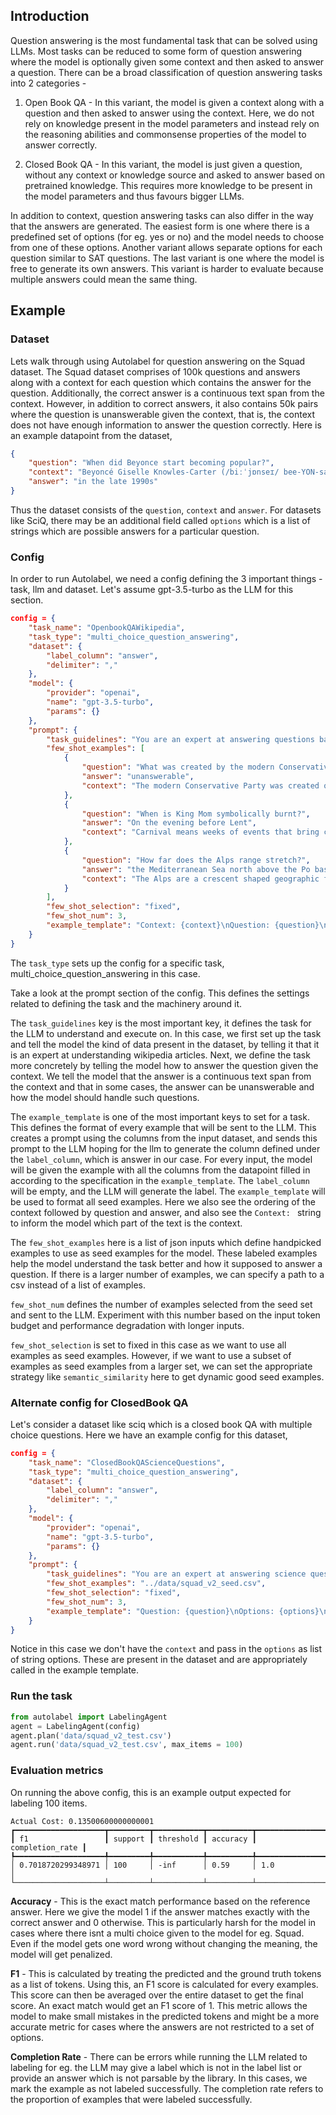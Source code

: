 ## Introduction

Question answering is the most fundamental task that can be solved using LLMs. Most tasks can be reduced to some form of question answering where the model is optionally given some context and then asked to answer a question. There can be a broad classification of question answering tasks into 2 categories -  

1. Open Book QA - In this variant, the model is given a context along with a question and then asked to answer using the context. Here, we do not rely on knowledge present in the model parameters and instead rely on the reasoning abilities and commonsense properties of the model to answer correctly.

2. Closed Book QA - In this variant, the model is just given a question, without any context or knowledge source and asked to answer based on pretrained knowledge. This requires more knowledge to be present in the model parameters and thus favours bigger LLMs.

In addition to context, question answering tasks can also differ in the way that the answers are generated. The easiest form is one where there is a predefined set of options (for eg. yes or no) and the model needs to choose from one of these options. Another variant allows separate options for each question similar to SAT questions. The last variant is one where the model is free to generate its own answers. This variant is harder to evaluate because multiple answers could mean the same thing.

## Example

### Dataset

Lets walk through using Autolabel for question answering on the Squad dataset. The Squad dataset comprises of 100k questions and answers along with a context for each question which contains the answer for the question. Additionally, the correct answer is a continuous text span from the context. However, in addition to correct answers, it also contains 50k pairs where the question is unanswerable given the context, that is, the context does not have enough information to answer the question correctly. Here is an example datapoint from the dataset,

```json
{
    "question": "When did Beyonce start becoming popular?",
    "context": "Beyoncé Giselle Knowles-Carter (/biːˈjɒnseɪ/ bee-YON-say) (born September 4, 1981) is an American singer, songwriter, record producer and actress. Born and raised in Houston, Texas, she performed in various singing and dancing competitions as a child, and rose to fame in the late 1990s as lead singer of R&B girl-group Destiny's Child. Managed by her father, Mathew Knowles, the group became one of the world's best-selling girl groups of all time. Their hiatus saw the release of Beyoncé's debut album, Dangerously in Love (2003), which established her as a solo artist worldwide, earned five Grammy Awards and featured the Billboard Hot 100 number-one singles 'Crazy in Love' and 'Baby Boy'.",
    "answer": "in the late 1990s"
}
```

Thus the dataset consists of the `question`, `context` and `answer`. For datasets like SciQ, there may be an additional field called `options` which is a list of strings which are possible answers for a particular question.

### Config

In order to run Autolabel, we need a config defining the 3 important things - task, llm and dataset. Let's assume gpt-3.5-turbo as the LLM for this section.

```json
config = {
    "task_name": "OpenbookQAWikipedia",
    "task_type": "multi_choice_question_answering",
    "dataset": {
        "label_column": "answer",
        "delimiter": ","
    },
    "model": {
        "provider": "openai",
        "name": "gpt-3.5-turbo",
        "params": {}
    },
    "prompt": {
        "task_guidelines": "You are an expert at answering questions based on wikipedia articles. Your job is to answer the following questions using the context provided with the question. The answer is a continuous span of words from the context. Use the context to answer the question. If the question cannot be answered using the context, answer the question as unanswerable.",
        "few_shot_examples": [
            {
                "question": "What was created by the modern Conservative Party in 1859 to define basic Conservative principles?",
                "answer": "unanswerable",
                "context": "The modern Conservative Party was created out of the 'Pittite' Tories of the early 19th century. In the late 1820s disputes over political reform broke up this grouping. A government led by the Duke of Wellington collapsed amidst dire election results. Following this disaster Robert Peel set about assembling a new coalition of forces. Peel issued the Tamworth Manifesto in 1834 which set out the basic principles of Conservatism; – the necessity in specific cases of reform in order to survive, but an opposition to unnecessary change, that could lead to 'a perpetual vortex of agitation'. Meanwhile, the Whigs, along with free trade Tory followers of Robert Peel, and independent Radicals, formed the Liberal Party under Lord Palmerston in 1859, and transformed into a party of the growing urban middle-class, under the long leadership of William Ewart Gladstone."
            },
            {
                "question": "When is King Mom symbolically burnt?",
                "answer": "On the evening before Lent",
                "context": "Carnival means weeks of events that bring colourfully decorated floats, contagiously throbbing music, luxuriously costumed groups of celebrants of all ages, King and Queen elections, electrifying jump-ups and torchlight parades, the Jouvert morning: the Children's Parades and finally the Grand Parade. Aruba's biggest celebration is a month-long affair consisting of festive 'jump-ups' (street parades), spectacular parades and creative contests. Music and flamboyant costumes play a central role, from the Queen elections to the Grand Parade. Street parades continue in various districts throughout the month, with brass band, steel drum and roadmarch tunes. On the evening before Lent, Carnival ends with the symbolic burning of King Momo."
            },
            {
                "question": "How far does the Alps range stretch?",
                "answer": "the Mediterranean Sea north above the Po basin, extending through France from Grenoble, eastward through mid and southern Switzerland",
                "context": "The Alps are a crescent shaped geographic feature of central Europe that ranges in a 800 km (500 mi) arc from east to west and is 200 km (120 mi) in width. The mean height of the mountain peaks is 2.5 km (1.6 mi). The range stretches from the Mediterranean Sea north above the Po basin, extending through France from Grenoble, eastward through mid and southern Switzerland. The range continues toward Vienna in Austria, and east to the Adriatic Sea and into Slovenia. To the south it dips into northern Italy and to the north extends to the south border of Bavaria in Germany. In areas like Chiasso, Switzerland, and Neuschwanstein, Bavaria, the demarcation between the mountain range and the flatlands are clear; in other places such as Geneva, the demarcation is less clear. The countries with the greatest alpine territory are Switzerland, France, Austria and Italy."
            }
        ],
        "few_shot_selection": "fixed",
        "few_shot_num": 3,
        "example_template": "Context: {context}\nQuestion: {question}\nAnswer: {answer}"
    }
}
```
The `task_type` sets up the config for a specific task, multi_choice_question_answering in this case.

Take a look at the prompt section of the config. This defines the settings related to defining the task and the machinery around it.  

The `task_guidelines` key is the most important key, it defines the task for the LLM to understand and execute on. In this case, we first set up the task and tell the model the kind of data present in the dataset, by telling it that it is an expert at understanding wikipedia articles. Next, we define the task more concretely by telling the model how to answer the question given the context. We tell the model that the answer is a continuous text span from the context and that in some cases, the answer can be unanswerable and how the model should handle such questions.  

The `example_template` is one of the most important keys to set for a task. This defines the format of every example that will be sent to the LLM. This creates a prompt using the columns from the input dataset, and sends this prompt to the LLM hoping for the llm to generate the column defined under the `label_column`, which is answer in our case. For every input, the model will be given the example with all the columns from the datapoint filled in according to the specification in the `example_template`. The `label_column` will be empty, and the LLM will generate the label. The `example_template` will be used to format all seed examples. Here we also see the ordering of the context followed by question and answer, and also see the `Context: ` string to inform the model which part of the text is the context.

The `few_shot_examples` here is a list of json inputs which define handpicked examples to use as seed examples for the model. These labeled examples help the model understand the task better and how it supposed to answer a question. If there is a larger number of examples, we can specify a path to a csv instead of a list of examples.

`few_shot_num` defines the number of examples selected from the seed set and sent to the LLM. Experiment with this number based on the input token budget and performance degradation with longer inputs.

`few_shot_selection` is set to fixed in this case as we want to use all examples as seed examples. However, if we want to use a subset of examples as seed examples from a larger set, we can set the appropriate strategy like `semantic_similarity` here to get dynamic good seed examples.

### Alternate config for ClosedBook QA

Let's consider a dataset like sciq which is a closed book QA with multiple choice questions. Here we have an example config for this dataset,

```json
config = {
    "task_name": "ClosedBookQAScienceQuestions",
    "task_type": "multi_choice_question_answering",
    "dataset": {
        "label_column": "answer",
        "delimiter": ","
    },
    "model": {
        "provider": "openai",
        "name": "gpt-3.5-turbo",
        "params": {}
    },
    "prompt": {
        "task_guidelines": "You are an expert at answering science questions. Choose an answer from the given options. Use your knowledge of science and common sense to best answer the question.",
        "few_shot_examples": "../data/squad_v2_seed.csv",
        "few_shot_selection": "fixed",
        "few_shot_num": 3,
        "example_template": "Question: {question}\nOptions: {options}\nAnswer: {answer}"
    }
}
```

Notice in this case we don't have the `context` and pass in the `options` as list of string options. These are present in the dataset and are appropriately called in the example template.

### Run the task

```py
from autolabel import LabelingAgent
agent = LabelingAgent(config)
agent.plan('data/squad_v2_test.csv')
agent.run('data/squad_v2_test.csv', max_items = 100)
```

### Evaluation metrics

On running the above config, this is an example output expected for labeling 100 items.
```
Actual Cost: 0.13500600000000001
┏━━━━━━━━━━━━━━━━━━━━┳━━━━━━━━━┳━━━━━━━━━━━┳━━━━━━━━━━┳━━━━━━━━━━━━━━━━━┓
┃ f1                 ┃ support ┃ threshold ┃ accuracy ┃ completion_rate ┃
┡━━━━━━━━━━━━━━━━━━━━╇━━━━━━━━━╇━━━━━━━━━━━╇━━━━━━━━━━╇━━━━━━━━━━━━━━━━━┩
│ 0.7018720299348971 │ 100     │ -inf      │ 0.59     │ 1.0             │
└────────────────────┴─────────┴───────────┴──────────┴─────────────────
```

**Accuracy** - This is the exact match performance based on the reference answer. Here we give the model 1 if the answer matches exactly with the correct answer and 0 otherwise. This is particularly harsh for the model in cases where there isnt a multi choice given to the model for eg. Squad. Even if the model gets one word wrong without changing the meaning, the model will get penalized.

**F1** - This is calculated by treating the predicted and the ground truth tokens as a list of tokens. Using this, an F1 score is calculated for every examples. This score can then be averaged over the entire dataset to get the final score. An exact match would get an F1 score of 1. This metric allows the model to make small mistakes in the predicted tokens and might be a more accurate metric for cases where the answers are not restricted to a set of options.

**Completion Rate** - There can be errors while running the LLM related to labeling for eg. the LLM may give a label which is not in the label list or provide an answer which is not parsable by the library. In this cases, we mark the example as not labeled successfully. The completion rate refers to the proportion of examples that were labeled successfully.
